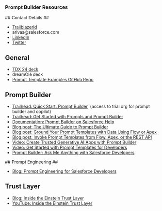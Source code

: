 ### Prompt Builder Resources ###

## Contact Details ##

- [TrailblazerId](http://salesforce.com/trailblazer/arivas)
- arivas\@salesforce.com
- [LinkedIn](https://www.linkedin.com//in/alba-rivas)
- [Twitter](https://twitter.com/AlbaSFDC)

## General ##

- [TDX 24 deck](https://drive.google.com/file/d/1acieQ-5w6RCt0knL7DkTpfaQVpsu-h0r/view?usp=sharing)
- dreamOlé deck
- [Prompt Template Examples GitHub Repo](https://github.com/trailheadapps/dreamhouse-lwc/tree/ar/prompt-templates)

## Prompt Builder ##

- [Trailhead: Quick Start: Prompt Builder](https://trailhead.salesforce.com/content/learn/projects/quick-start-prompt-builder/get-started-with-prompt-builder)  (access to trial org for prompt builder and copilot)
- [Trailhead: Get Started with Prompts and Prompt Builder](http://sforce.co/PromptBuilderTH)
- [Documentation: Prompt Builder on Salesforce Help](https://help.salesforce.com/s/articleView?id=sf.prompt_builder_about.htm\&type=5)
- [Blog post: The Ultimate Guide to Prompt Builder](https://admin.salesforce.com/blog/2024/the-ultimate-guide-to-prompt-builder-spring-24)
- [Blog post: Ground Your Prompt Templates with Data Using Flow or Apex](https://developer.salesforce.com/blogs/2024/04/ground-your-prompt-templates-with-data-using-flow-or-apex)
- [Blog post: Invoke Prompt Templates from Flow, Apex, or the REST API](https://developer.salesforce.com/blogs/2024/04/invoke-prompt-templates-from-flow-apex-or-the-rest-api)
- [Video: Create Trusted Generative AI Apps with Prompt Builder](https://www.youtube.com/watch?v=yIESPYax3iE)
- [Video: Get Started with Prompt Templates for Developers](https://www.youtube.com/watch?v=UuPWXstNjgs)
- [Prompt Builder: Ask Me Anything with Salesforce Developers](https://www.youtube.com/watch?v=VEtSunPHnoA)

## Prompt Engineering ##
- [Blog: Prompt Engineering for Salesforce Developers](https://developer.salesforce.com/blogs/2023/12/prompt-engineering-for-salesforce-developers)

## Trust Layer ##

- [Blog: Inside the Einstein Trust Layer](https://developer.salesforce.com/blogs/2023/10/inside-the-einstein-trust-layer)
- [YouTube: Inside the Einstein Trust Layer](https://www.youtube.com/watch?v=JYWBnPEtkoc)
